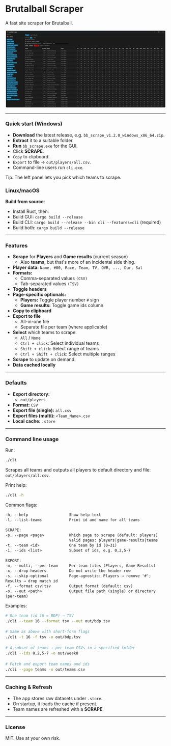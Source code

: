 # Brutalball Scraper

A fast site scraper for Brutalball.

![Graphical interface](assets/screenshot_small.png)

---

### Quick start (Windows)

* **Download** the latest release, e.g. `bb_scrape_v1.2.0_windows_x86_64.zip`.
* **Extract** it to a suitable folder.
* **Run** `bb_scrape.exe` for the GUI.
* Click **SCRAPE**.
* `Copy` to clipboard.
* `Export` to file → `out/players/all.csv`.
*  Command-line users run `cli.exe`.

Tip: The left panel lets you pick which teams to scrape.

### Linux/macOS 

**Build from source**:

* Install Rust, then:
* Build GUI: `cargo build --release`
* Build CLI: `cargo build --release --bin cli --features=cli` (required)
* Build both: `cargo build --release`

---

### Features

* **Scrape** for **Players** and **Game results** (current season)
  * Also **teams**, but that's more of an incidental side thing.
* **Player data:** `Name, #00, Race, Team, TV, OVR, ..., Dur, Sal`
* **Formats:** 
  * Comma-separated values `(CSV)`
  * Tab-separated values `(TSV)`
* **Toggle headers**
* **Page-specific optionals:**
  * **Players:** Toggle player number `#` sign
  * **Game results:** Toggle game ids column
* **Copy to clipboard**
* **Export to file**
  * All-in-one file
  * Separate file per team (where applicable)
* **Select** which teams to scrape.
  * `All` / `None`
  * `Ctrl + click`: Select individual teams
  * `Shift + click`: Select range of teams
  * `Ctrl + Shift + click`: Select multiple ranges
* **Scrape** to update on demand.
* **Data cached locally**

---

### Defaults

* **Export directory:**
  * `out/players`
* **Format:** `CSV`
* **Export file (single):** `all.csv`
* **Export files (multi):** `<Team_Name>.csv`
* **Local cache:** `.store`

---

### Command line usage

Run:

```bash
./cli
```

Scrapes all teams and outputs all players to default directory and file: `out/players/all.csv`.

Print help:

```bash
./cli -h
```

Common flags:

```
-h, --help                  Show help text
-l, --list-teams            Print id and name for all teams

SCRAPE:
-p, --page <page>           Which page to scrape (default: players)
                            Valid pages: players|game-results|teams
-t, --team <id>             One team by id (0–31)
-i, --ids <list>            Subset of ids, e.g. 0,2,5-7

EXPORT:
-m, --multi, --per-team     Per-team files (Players, Game Results)
-x, --drop-headers          Do not write the header row
-s, --skip-optional         Page-agnostic: Players → remove '#'; Results → drop match id
-f, --format csv|tsv        Output format (default: csv)
-o, --out <path>            Output file path (single) or directory (per-team)
```

Examples:

```bash
# One team (id 16 = BDP) → TSV
./cli --team 16 --format tsv --out out/bdp.tsv

# Same as above with short-form flags
./cli -t 16 -f tsv -o out/bdp.tsv

# A subset of teams → per-team CSVs in a specified folder
./cli --ids 0,2,5-7 -o out/week8

# Fetch and export team names and ids
./cli --page teams -o out/teams.csv
```

---

### Caching & Refresh

* The app stores raw datasets under `.store`.
* On startup, it loads the cache if present.
* Team names are refreshed with a **SCRAPE**.

---

### License

MIT. Use at your own risk.
